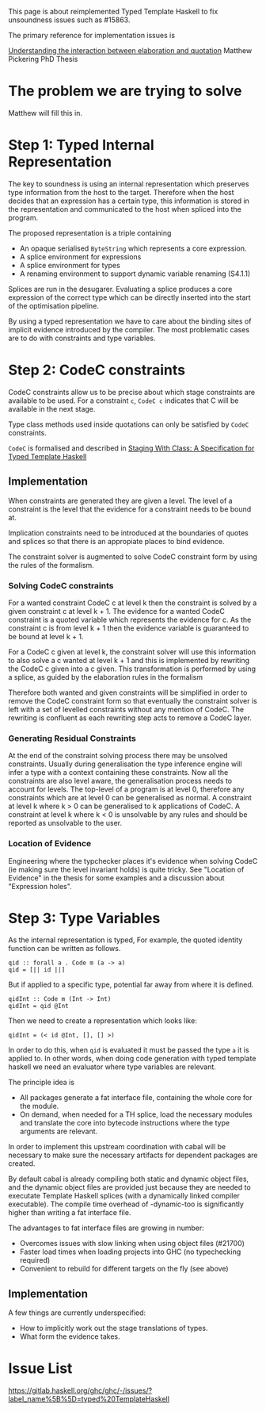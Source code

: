 This page is about reimplemented Typed Template Haskell to fix unsoundness issues
such as #15863.

The primary reference for implementation issues is

[Understanding the interaction between elaboration and quotation](https://research-information.bris.ac.uk/ws/portalfiles/portal/298086479/Final_Copy_2021_03_23_Pickering_M_PhD.pdf) Matthew Pickering PhD Thesis

# The problem we are trying to solve

Matthew will fill this in.

# Step 1: Typed Internal Representation

The key to soundness is using an internal representation which preserves type
information from the host to the target. Therefore when the host decides that an
expression has a certain type, this information is stored in the representation and
communicated to the host when spliced into the program.

The proposed representation is a triple containing

  * An opaque serialised `ByteString` which represents a core expression.
  * A splice environment for expressions
  * A splice environment for types
  * A renaming environment to support dynamic variable renaming (S4.1.1)

Splices are run in the desugarer. Evaluating a splice produces a core expression of
the correct type which can be directly inserted into the start of the optimisation pipeline.

By using a typed representation we have to care about the binding sites of implicit
evidence introduced by the compiler. The most problematic cases are to do with
constraints and type variables.

# Step 2: CodeC constraints

CodeC constraints allow us to be precise about which stage constraints are available to
be used. For a constraint `c`, `CodeC c` indicates that C will be available in the
next stage.

Type class methods used inside quotations can only be satisfied by `CodeC` constraints.

`CodeC` is formalised and described in [Staging With Class: A Specification for Typed Template Haskell](https://xnning.github.io/papers/staging-with-class.pdf)

## Implementation

When constraints are generated they are given a level. The level of a constraint
is the level that the evidence for a constraint needs to be bound at.

Implication constraints need to be introduced at the boundaries of quotes and splices
so that there is an appropiate places to bind evidence.

The constraint solver is augmented to solve CodeC constraint form by using the
rules of the formalism.

### Solving CodeC constraints

For a wanted constraint CodeC c at level k
then the constraint is solved by a given constraint c at level k + 1. The evidence for
a wanted CodeC constraint is a quoted variable which represents the evidence for c. As
the constraint c is from level k + 1 then the evidence variable is guaranteed to be bound
at level k + 1.

For a CodeC c given at level k, the constraint solver will use this
information to also solve a c wanted at level k + 1 and this is implemented by rewriting
the CodeC c given into a c given. This transformation is performed by using a splice, as
guided by the elaboration rules in the formalism

Therefore both wanted and given constraints will be simplified in order to remove the
CodeC constraint form so that eventually the constraint solver is left with a set of levelled
constraints without any mention of CodeC. The rewriting is confluent as each rewriting
step acts to remove a CodeC layer.

### Generating Residual Constraints

At the end of the constraint solving process
there may be unsolved constraints. Usually during generalisation the type inference
engine will infer a type with a context containing these constraints. Now all the
constraints are also level aware, the generalisation process needs to account for levels.
The top-level of a program is at level 0, therefore any constraints which are at level 0
can be generalised as normal. A constraint at level k where k > 0 can be generalised to
k applications of CodeC. A constraint at level k where k < 0 is unsolvable by any rules
and should be reported as unsolvable to the user.

### Location of Evidence

Engineering where the typchecker places it's evidence when solving CodeC (ie
making sure the level invariant holds) is quite tricky. See "Location of Evidence"
in the thesis for some examples and a discussion about "Expression holes".


# Step 3: Type Variables

As the internal representation is typed,
For example, the quoted identity function can be written as follows.

```
qid :: forall a . Code m (a -> a)
qid = [|| id ||]
```

But if applied to a specific type, potential far away from where it is defined.

```
qidInt :: Code m (Int -> Int)
qidInt = qid @Int
```

Then we need to create a representation which looks like:

```
qidInt = (< id @Int, [], [] >)
```

In order to do this, when `qid` is evaluated it must be passed the type `a` it
is applied to. In other words, when doing code generation with typed template haskell
we need an evaluator where type variables are relevant.

The principle idea is

* All packages generate a fat interface file, containing the whole core for the module.
* On demand, when needed for a TH splice, load the necessary modules and translate the
  core into bytecode instructions where the type arguments are relevant.

In order to implement this upstream coordination with cabal will be necessary to
make sure the necessary artifacts for dependent packages are created.

By default cabal is already compiling both static and dynamic object files, and
the dynamic object files are provided just because they are needed to executate
Template Haskell splices (with a dynamically linked compiler executable). The compile
time overhead of -dynamic-too is significantly higher than writing a fat interface file.

The advantages to fat interface files are growing in number:
  * Overcomes issues with slow linking when using object files (#21700)
  * Faster load times when loading projects into GHC (no typechecking required)
  * Convenient to rebuild for different targets on the fly (see above)


## Implementation

A few things are currently underspecified:

* How to implicitly work out the stage translations of types.
* What form the evidence takes.



# Issue List

https://gitlab.haskell.org/ghc/ghc/-/issues/?label_name%5B%5D=typed%20TemplateHaskell



